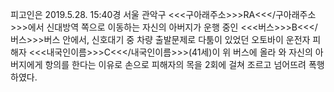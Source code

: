 피고인은 2019.5.28. 15:40경 서울 관악구 <<<구아래주소>>>RA<<</구아래주소>>>에서 신대방역 쪽으로 이동하는 자신의 아버지가 운행 중인 <<<버스>>>B<<</버스>>>버스 안에서, 신호대기 중 차량 출발문제로 다툼이 있었던 오토바이 운전자 피해자 <<<내국인이름>>>C<<</내국인이름>>>(41세)이 위 버스에 올라 와 자신의 아버지에게 항의를 한다는 이유로 손으로 피해자의 목을 2회에 걸쳐 조르고 넘어뜨려 폭행하였다.
